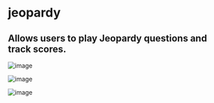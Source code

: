 # jeopardy

## Allows users to play Jeopardy questions and track scores. 
![image](https://github.com/aiden10/jeopardy/assets/51337166/d18f58d6-c4f6-41e4-bbe6-a4004b5c6255)

![image](https://github.com/aiden10/jeopardy/assets/51337166/5c9669c8-8206-4f5f-af75-d5b553a3414c)

![image](https://github.com/aiden10/jeopardy/assets/51337166/4740cd23-e88f-4125-b78c-74b93639cbf7)

